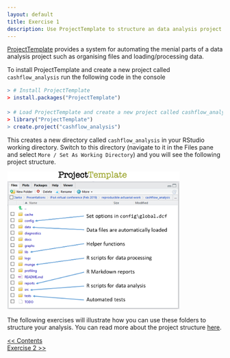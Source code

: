 ```yaml
---
layout: default
title: Exercise 1
description: Use ProjectTemplate to structure an data analysis project in R
---
```


<style type="text/css" media="screen">
  img {
    width: 80%;
  }
</style>

[ProjectTemplate](http://projecttemplate.net/) provides a system for automating the menial parts of a data analysis project such as organising files and loading/processing data.

To install ProjectTemplate and create a new project called `cashflow_analysis` run the following code in the console

```R
> # Install ProjectTemplate
> install.packages("ProjectTemplate")

> # Load ProjectTemplate and create a new project called cashflow_analysis
> library("ProjectTemplate")
> create.project("cashflow_analysis")
```

This creates a new directory called `cashflow_analysis` in your RStudio working directory.  Switch to this directory (navigate to it in the Files pane and select `More / Set As Working Directory`) and you will see the following project structure.

<a href="assets/images/projecttemplate.png">![ProjectTemplate](assets/images/projecttemplate.png)</a>

The following exercises will illustrate how you can use these folders to structure your analysis.  You can read more about the project structure [here](http://projecttemplate.net/architecture.html).

<div class="nav">
  <div class="back"><a href="./index.html#contents"><< Contents</a></div>
  <div class="contents"></div>
  <div class="forward"><a href="./exercise2">Exercise 2 >></a></div>
</div>

